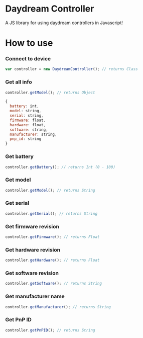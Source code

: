 # Daydream Controller
A JS library for using daydream controllers in Javascript!

# How to use
### Connect to device
```js
var controller = new DaydreamController(); // returns Class
```
### Get all info
```js
controller.getModel(); // returns Object

{
  battery: int,
  model: string,
  serial: string,
  firmware: float,
  hardware: float,
  software: string,
  manufacturer: string,
  pnp_id: string
}
```
### Get battery
```js
controller.getBattery(); // returns Int (0 - 100)
```
### Get model
```js
controller.getModel(); // returns String
```
### Get serial
```js
controller.getSerial(); // returns String
```
### Get firmware revision
```js
controller.getFirmware(); // returns Float
```
### Get hardware revision
```js
controller.getHardware(); // returns Float
```
### Get software revision
```js
controller.getSoftware(); // returns String
```
### Get manufacturer name
```js
controller.getManufacturer(); // returns String
```
### Get PnP ID
```js
controller.getPnPID(); // returns String
```
